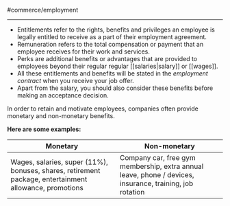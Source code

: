 #commerce/employment 

---
- Entitlements refer to the rights, benefits and privileges an employee is legally entitled to receive as a part of their employment agreement.
- Remuneration refers to the total compensation or payment that an employee receives for their work and services.
- Perks are additional benefits or advantages that are provided to employees beyond their regular regular [[salaries|salary]] or [[wages]].
- All these entitlements and benefits will be stated in the *employment contract* when you receive your job offer.
- Apart from the salary, you should also consider these benefits before making an acceptance decision.

In order to retain and motivate employees, companies often provide monetary and non-monetary benefits.

**Here are some examples:**

| Monetary                                                                                               | Non-monetary                                                                                             |
| ------------------------------------------------------------------------------------------------------ | -------------------------------------------------------------------------------------------------------- |
| Wages, salaries, super (11%), bonuses, shares, retirement package, entertainment allowance, promotions | Company car, free gym membership, extra annual leave, phone / devices, insurance, training, job rotation |                                                                                                       |                                                                                                          |
